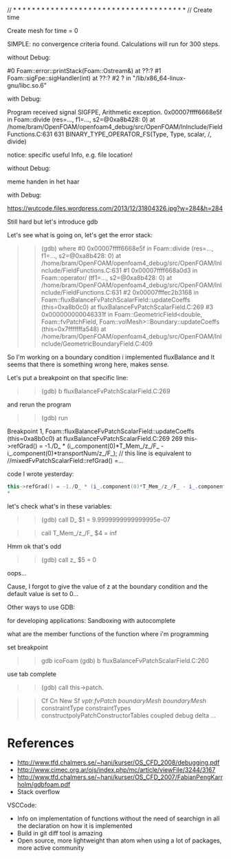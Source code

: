 // * * * * * * * * * * * * * * * * * * * * * * * * * * * * * * * * * * * * * //
Create time

Create mesh for time = 0


SIMPLE: no convergence criteria found. Calculations will run for 300 steps.

without Debug:

#0  Foam::error::printStack(Foam::Ostream&) at ??:?
#1  Foam::sigFpe::sigHandler(int) at ??:?
#2  ? in "/lib/x86_64-linux-gnu/libc.so.6"

with Debug:

Program received signal SIGFPE, Arithmetic exception.
0x00007ffff6668e5f in Foam::divide<double> (res=..., f1=...,
    s2=@0xa8b428: 0)
    at /home/bram/OpenFOAM/openfoam4_debug/src/OpenFOAM/lnInclude/FieldFunctions.C:631
631	BINARY_TYPE_OPERATOR_FS(Type, Type, scalar, /, divide)


notice: specific useful Info, e.g. file location!

without Debug:

meme handen in het haar

with Debug:

https://wutcode.files.wordpress.com/2013/12/31804326.jpg?w=284&h=284

Still hard but let's introduce gdb

Let's see what is going on, let's get the error stack:

>> (gdb) where
#0  0x00007ffff6668e5f in Foam::divide<double> (res=..., f1=...,
    s2=@0xa8b428: 0)
    at /home/bram/OpenFOAM/openfoam4_debug/src/OpenFOAM/lnInclude/FieldFunctions.C:631
#1  0x00007ffff668a0d3 in Foam::operator/<double> (tf1=...,
    s2=@0xa8b428: 0)
    at /home/bram/OpenFOAM/openfoam4_debug/src/OpenFOAM/lnInclude/FieldFunctions.C:631
#2  0x00007fffec2b3168 in Foam::fluxBalanceFvPatchScalarField::updateCoeffs (this=0xa8b0c0) at fluxBalanceFvPatchScalarField.C:269
#3  0x000000000046331f in Foam::GeometricField<double, Foam::fvPatchField, Foam::volMesh>::Boundary::updateCoeffs (this=0x7fffffffa548)
    at /home/bram/OpenFOAM/openfoam4_debug/src/OpenFOAM/lnInclude/GeometricBoundaryField.C:409

So I'm working on a boundary condition i implemented fluxBalance and It seems that there is something wrong here, makes sense.

Let's put a breakpoint on that specific line:

>> (gdb) b fluxBalanceFvPatchScalarField.C:269

and rerun the program

>> (gdb) run

Breakpoint 1, Foam::fluxBalanceFvPatchScalarField::updateCoeffs (this=0xa8b0c0) at fluxBalanceFvPatchScalarField.C:269
269	    this->refGrad() = -1./D_ * (i_.component(0)*T_Mem_/z_/F_ - i_.component(0)*transportNum/z_/F_); // this line is equivalent to //mixedFvPatchScalarField::refGrad() =...

code I wrote yesterday:

```c++
this->refGrad() = -1./D_ * (i_.component(0)*T_Mem_/z_/F_ - i_.component(0)*transportNum/z_/F_);
*

```

let's check what's in these variables:
>> (gdb) call D_
$1 = 9.9999999999999995e-07

>> call T_Mem_/z_/F_
$4 = inf

Hmm ok that's odd

>> (gdb) call z_
$5 = 0

oops...

Cause, I forgot to give the value of z at the boundary condition and the default value is set to 0...


Other ways to use GDB:

for developing applications:
Sandboxing with autocomplete

what are the member functions of the function where i'm programming

set breakpoint

>> gdb icoFoam
>> (gdb) b fluxBalanceFvPatchScalarField.C:260

use tab complete

>> (gdb) call this->patch.<tab>

>>Cf
Cn
New
Sf
_vptr.fvPatch
boundaryMesh
boundaryMesh_
constraintType
constraintTypes
constructpolyPatchConstructorTables
coupled
debug
delta
...
 
# References
* http://www.tfd.chalmers.se/~hani/kurser/OS_CFD_2008/debugging.pdf
* http://www.cimec.org.ar/ojs/index.php/mc/article/viewFile/3244/3167
* http://www.tfd.chalmers.se/~hani/kurser/OS_CFD_2007/FabianPengKarrholm/gdbfoam.pdf
* Stack overflow


VSCCode:
* Info on implementation of functions without the need of searchign in all the declaration on how it is implemented
* Build in git diff tool is amazing
* Open source, more lightweight than atom when using a lot of packages, more active community
